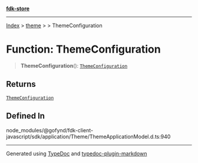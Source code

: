 [**fdk-store**](../../../README.md)
***

[Index](../../../API.md) > [theme](../../README.md) > [<internal>](../README.md) > ThemeConfiguration

# Function: ThemeConfiguration

> **ThemeConfiguration**(): [`ThemeConfiguration`](../type-aliases/type-alias.ThemeConfiguration.md)

## Returns

[`ThemeConfiguration`](../type-aliases/type-alias.ThemeConfiguration.md)

## Defined In

node\_modules/@gofynd/fdk-client-javascript/sdk/application/Theme/ThemeApplicationModel.d.ts:940

***
Generated using [TypeDoc](https://typedoc.org/) and [typedoc-plugin-markdown](https://www.npmjs.com/package/typedoc-plugin-markdown)
